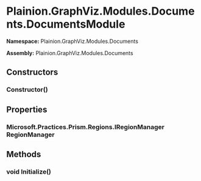 
# Plainion.GraphViz.Modules.Documents.DocumentsModule

**Namespace:** Plainion.GraphViz.Modules.Documents

**Assembly:** Plainion.GraphViz.Modules.Documents


## Constructors

### Constructor()


## Properties

### Microsoft.Practices.Prism.Regions.IRegionManager RegionManager


## Methods

### void Initialize()
